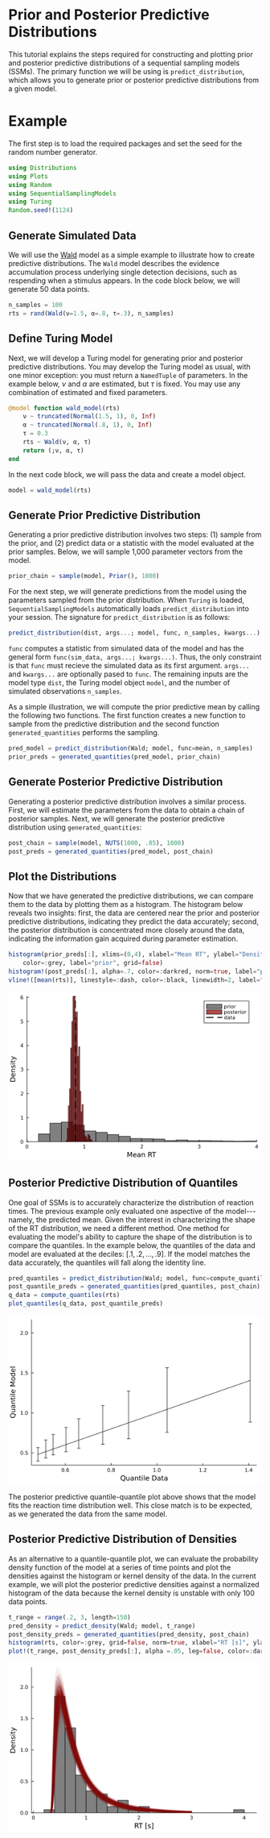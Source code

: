 # Prior and Posterior Predictive Distributions

This tutorial explains the steps required for constructing and plotting prior and posterior predictive distributions of a sequential sampling models (SSMs). The primary function we will be using is `predict_distribution`, which allows you to generate prior or posterior predictive distributions from a given model. 

# Example 
The first step is to load the required packages and set the seed for the random number generator.

```julia 
using Distributions
using Plots
using Random
using SequentialSamplingModels
using Turing 
Random.seed!(1124)
```

## Generate Simulated Data
We will use the [Wald](wald.md) model as a simple example to illustrate how to create predictive distributions. The `Wald` model describes the evidence accumulation process underlying single detection decisions, such as respending when a stimulus appears. In the code block below, we will generate 50 data points.
```julia
n_samples = 100
rts = rand(Wald(ν=1.5, α=.8, τ=.3), n_samples)
```

## Define Turing Model 

Next, we will develop a Turing model for generating prior and posterior predictive distributions. You may develop the Turing model as usual, with one minor exception: you must return a `NamedTuple` of parameters. In the example below, $\nu$ and $\alpha$ are estimated, but $\tau$ is fixed. You may use any combination of estimated and fixed parameters.  

```julia
@model function wald_model(rts)
    ν ~ truncated(Normal(1.5, 1), 0, Inf)
    α ~ truncated(Normal(.8, 1), 0, Inf)
    τ = 0.3
    rts ~ Wald(ν, α, τ)
    return (;ν, α, τ)
end
```
In the next code block, we will pass the data and create a model object.
```julia 
model = wald_model(rts)
```
## Generate Prior Predictive Distribution
Generating a prior predictive distribution involves two steps: (1) sample from the prior, and (2) predict data or a statistic with the model evaluated at the prior samples. Below, we will sample 1,000 parameter vectors from the model. 
```julia 
prior_chain = sample(model, Prior(), 1000)
```

For the next step, we will generate predictions from the model using the parameters sampled from the prior distribution. When `Turing` is loaded, `SequentialSamplingModels` automatically loads `predict_distribution` into your session. The signature for `predict_distribution` is as follows:

```julia 
predict_distribution(dist, args...; model, func, n_samples, kwargs...)
```
`func` computes a statistic from simulated data of the model and has the general form `func(sim_data, args...; kwargs...)`. Thus, the only constraint is that `func` must recieve the simulated data as its first argument. `args...` and `kwargs...` are optionally pased to `func`. The remaining inputs are the model type `dist`, the Turing model object `model`, and the number of simulated observations `n_samples`.

As a simple illustration, we will compute the prior predictive mean by calling the following two functions. The first function creates a new function to sample from the predictive distribution and the second function `generated_quantities` performs the sampling.

```julia 
pred_model = predict_distribution(Wald; model, func=mean, n_samples)
prior_preds = generated_quantities(pred_model, prior_chain)
```

## Generate Posterior Predictive Distribution 

Generating a posterior predictive distribution involves a similar process. First, we will estimate the parameters from the data to obtain a chain of posterior samples. Next, we will generate the posterior predictive distribution using `generated_quantities`:

```julia 
post_chain = sample(model, NUTS(1000, .85), 1000)
post_preds = generated_quantities(pred_model, post_chain)
```

## Plot the Distributions

Now that we have generated the predictive distributions, we can compare them to the data by plotting them as a histogram. The histogram below reveals two insights: first, the data are centered near the prior and posterior predictive distributions, indicating they predict the data accurately; second, the posterior distribution is concentrated more closely around the data, indicating the information gain acquired during parameter estimation. 

```julia
histogram(prior_preds[:], xlims=(0,4), xlabel="Mean RT", ylabel="Density", norm=true, 
    color=:grey, label="prior", grid=false)
histogram!(post_preds[:], alpha=.7, color=:darkred, norm=true, label="posterior", grid=false)
vline!([mean(rts)], linestyle=:dash, color=:black, linewidth=2, label="data")
```
![](assets/wald_predictive_means.png)
## Posterior Predictive Distribution of Quantiles
One goal of SSMs is to accurately characterize the distribution of reaction times. The previous example only evaluated one aspective of the model---namely, the predicted mean. Given the interest in characterizing the shape of the RT distribution, we need a different method. One method for evaluating the model's ability to capture the shape of the distribution is to compare the quantiles. In the example below, the quantiles of the data and model are evaluated at the deciles: $[.1,.2,\dots, .9]$. If the model matches the data accurately, the quantiles will fall along the identity line.  

```julia 
pred_quantiles = predict_distribution(Wald; model, func=compute_quantiles, n_samples=20)
post_quantile_preds = generated_quantities(pred_quantiles, post_chain)
q_data = compute_quantiles(rts)
plot_quantiles(q_data, post_quantile_preds)
```
![](assets/wald_predictive_qq_plots.png)

The posterior predictive quantile-quantile plot above shows that the model fits the reaction time distribution well. This close match is to be expected, as we generated the data from the same model. 

## Posterior Predictive Distribution of Densities

As an alternative to a quantile-quantile plot, we can evaluate the probability density function of the model at a series of time points and plot the densities against the histogram or kernel density of the data. In the current example, we will plot the posterior predictive densities against a normalized histogram of the data because the kernel density is unstable with only 100 data points.

```julia
t_range = range(.2, 3, length=150)
pred_density = predict_density(Wald; model, t_range)
post_density_preds = generated_quantities(pred_density, post_chain)
histogram(rts, color=:grey, grid=false, norm=true, xlabel="RT [s]", ylabel="Density")
plot!(t_range, post_density_preds[:], alpha =.05, leg=false, color=:darkred)
```
![](assets/wald_predictive_density.png)